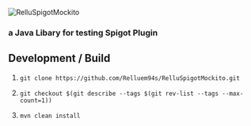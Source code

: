 ![RelluSpigotMockito](https://img.relluem94.de/logos/app/relluspigotmockito.png)

### a Java Libary for testing Spigot Plugin 

## Development / Build
1. ```shell
   git clone https://github.com/Relluem94s/RelluSpigotMockito.git
   ```

2. ```shell
   git checkout $(git describe --tags $(git rev-list --tags --max-count=1))
   ```

3. ```shell
   mvn clean install
   ```
